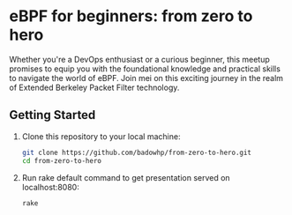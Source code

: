# eBPF for beginners: from zero to hero

Whether you're a DevOps enthusiast or a curious beginner, this meetup promises to equip you with the foundational knowledge and practical skills to navigate the world of eBPF. Join mei on this exciting journey in the realm of Extended Berkeley Packet Filter technology.

## Getting Started

1. Clone this repository to your local machine:

   ```bash
   git clone https://github.com/badowhp/from-zero-to-hero.git
   cd from-zero-to-hero
   ```


2. Run rake default command to get presentation served on localhost:8080:

   ```bash
   rake
   ```




